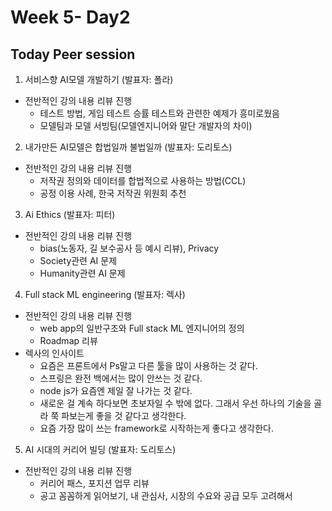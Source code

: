 ﻿# Week 5- Day2
## Today Peer session
1. 서비스향 AI모델 개발하기 (발표자: 폴라)
- 전반적인 강의 내용 리뷰 진행
	- 테스트 방법, 게임 테스트 승률 테스트와 관련한 예제가 흥미로웠음
	- 모델팀과 모델 서빙팀(모델엔지니어와 말단 개발자의 차이)

2. 내가만든 AI모델은 합법일까 불법일까 (발표자: 도리토스)
- 전반적인 강의 내용 리뷰 진행
	- 저작권 정의와 데이터를 합법적으로 사용하는 방법(CCL)
	- 공정 이용 사례, 한국 저작권 위원회 추천

3. Ai Ethics (발표자: 피터)
- 전반적인 강의 내용 리뷰 진행
	- bias(노동자, 길 보수공사 등 예시 리뷰), Privacy
	- Society관련 AI 문제 
	- Humanity관련 AI 문제

4. Full stack ML engineering (발표자: 렉사)
- 전반적인 강의 내용 리뷰 진행
	- web app의 일반구조와 Full stack ML 엔지니어의 정의
	- Roadmap 리뷰
- 렉사의 인사이트
	- 요즘은 프론트에서 Ps말고 다른 툴을 많이 사용하는 것 같다.
	- 스프링은 완전 백에서는 많이 안쓰는 것 같다. 
	- node js가 요즘엔 제일 잘 나가는 것 같다.  
	- 새로운 걸 계속 하다보면 초보자일 수 밖에 없다. 그래서 우선 하나의 기술을 골라 쭉 파보는게 좋을 것 같다고 생각한다. 
	- 요즘 가장 많이 쓰는 framework로 시작하는게 좋다고 생각한다. 

5. AI 시대의 커리어 빌딩 (발표자: 도리토스)
- 전반적인 강의 내용 리뷰 진행
	- 커리어 패스, 포지션 업무 리뷰
	- 공고 꼼꼼하게 읽어보기, 내 관심사, 시장의 수요와 공급 모두 고려해서 

